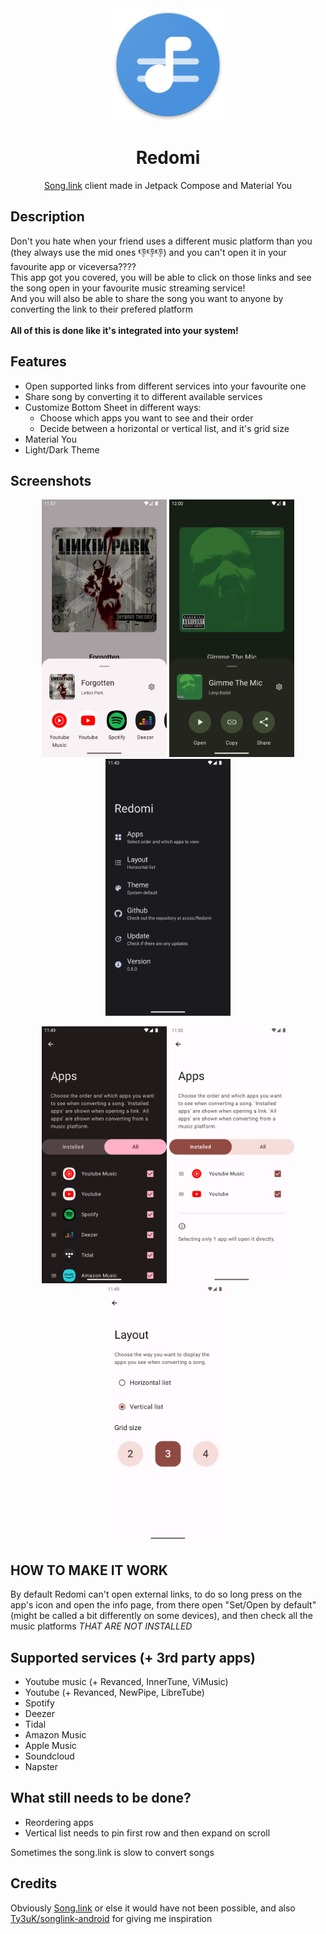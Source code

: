 <div align="center">
  <img width="180" height="180" src="app/src/main/res/mipmap-anydpi-v26/ic_launcher.png">
  <h1>Redomi</h1>
  <p><a href="https://song.link/">Song.link</a> client made in Jetpack Compose and Material You</p>
</div>

## Description

Don't you hate when your friend uses a different music platform than you (they always use the mid ones 👎👎👎) and you can't open it in your favourite app or viceversa???? <br/>
This app got you covered, you will be able to click on those links and see the song open in your favourite music streaming service! <br/>
And you will also be able to share the song you want to anyone by converting the link to their prefered platform <br/> <br/>
<b> All of this is done like it's integrated into your system! </b>

## Features

- Open supported links from different services into your favourite one
- Share song by converting it to different available services
- Customize Bottom Sheet in different ways:
  - Choose which apps you want to see and their order 
  - Decide between a horizontal or vertical list, and it's grid size
- Material You
- Light/Dark Theme

## Screenshots

<p align="center">
  <img src="/preview/screenshot_5.png" width="200" />
  <img src="/preview/screenshot_6.png" width="200" />
  <img src="/preview/screenshot_1.png" width="200" />
</p>
<p align="center">
  <img src="/preview/screenshot_2.png" width="200" />
  <img src="/preview/screenshot_4.png" width="200" />
  <img src="/preview/screenshot_3.png" width="200" />
</p>

## HOW TO MAKE IT WORK

By default Redomi can't open external links, to do so long press on the app's icon and open the info page,
from there open "Set/Open by default" (might be called a bit differently on some devices), and then check all the
music platforms *THAT ARE NOT INSTALLED*

## Supported services (+ 3rd party apps)

- Youtube music (+ Revanced, InnerTune, ViMusic)
- Youtube (+ Revanced, NewPipe, LibreTube)
- Spotify
- Deezer
- Tidal
- Amazon Music
- Apple Music
- Soundcloud
- Napster

## What still needs to be done?

- Reordering apps
- Vertical list needs to pin first row and then expand on scroll

Sometimes the song.link is slow to convert songs

## Credits

Obviously [Song.link](https://song.link/) or else it would have not been possible, and also [Ty3uK/songlink-android](https://github.com/Ty3uK/songlink-android) for giving me inspiration
